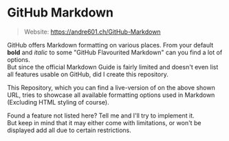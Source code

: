 # GitHub Markdown
> Website: https://andre601.ch/GitHub-Markdown

GitHub offers Markdown formatting on various places. From your default **bold** and *italic* to some "GitHub Flavourited Markdown" can you find a lot of options.  
But since the official Markdown Guide is fairly limited and doesn't even list all features usable on GitHub, did I create this repository.

This Repository, which you can find a live-version of on the above shown URL, tries to showcase all available formatting options used in Markdown (Excluding HTML styling of course).

Found a feature not listed here? Tell me and I'll try to implement it.  
But keep in mind that it may either come with limitations, or won't be displayed add all due to certain restrictions.
